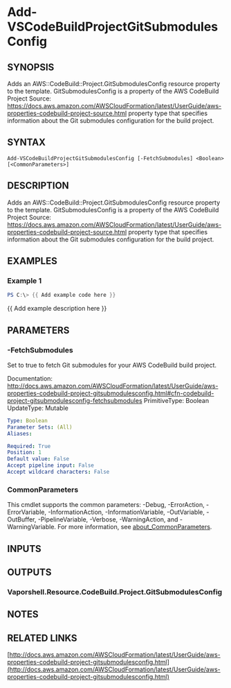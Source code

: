 # Add-VSCodeBuildProjectGitSubmodulesConfig

## SYNOPSIS
Adds an AWS::CodeBuild::Project.GitSubmodulesConfig resource property to the template.
GitSubmodulesConfig is a property of the AWS CodeBuild Project Source: https://docs.aws.amazon.com/AWSCloudFormation/latest/UserGuide/aws-properties-codebuild-project-source.html property type that specifies information about the Git submodules configuration for the build project.

## SYNTAX

```
Add-VSCodeBuildProjectGitSubmodulesConfig [-FetchSubmodules] <Boolean> [<CommonParameters>]
```

## DESCRIPTION
Adds an AWS::CodeBuild::Project.GitSubmodulesConfig resource property to the template.
GitSubmodulesConfig is a property of the AWS CodeBuild Project Source: https://docs.aws.amazon.com/AWSCloudFormation/latest/UserGuide/aws-properties-codebuild-project-source.html property type that specifies information about the Git submodules configuration for the build project.

## EXAMPLES

### Example 1
```powershell
PS C:\> {{ Add example code here }}
```

{{ Add example description here }}

## PARAMETERS

### -FetchSubmodules
Set to true to fetch Git submodules for your AWS CodeBuild build project.

Documentation: http://docs.aws.amazon.com/AWSCloudFormation/latest/UserGuide/aws-properties-codebuild-project-gitsubmodulesconfig.html#cfn-codebuild-project-gitsubmodulesconfig-fetchsubmodules
PrimitiveType: Boolean
UpdateType: Mutable

```yaml
Type: Boolean
Parameter Sets: (All)
Aliases:

Required: True
Position: 1
Default value: False
Accept pipeline input: False
Accept wildcard characters: False
```

### CommonParameters
This cmdlet supports the common parameters: -Debug, -ErrorAction, -ErrorVariable, -InformationAction, -InformationVariable, -OutVariable, -OutBuffer, -PipelineVariable, -Verbose, -WarningAction, and -WarningVariable. For more information, see [about_CommonParameters](http://go.microsoft.com/fwlink/?LinkID=113216).

## INPUTS

## OUTPUTS

### Vaporshell.Resource.CodeBuild.Project.GitSubmodulesConfig
## NOTES

## RELATED LINKS

[http://docs.aws.amazon.com/AWSCloudFormation/latest/UserGuide/aws-properties-codebuild-project-gitsubmodulesconfig.html](http://docs.aws.amazon.com/AWSCloudFormation/latest/UserGuide/aws-properties-codebuild-project-gitsubmodulesconfig.html)

